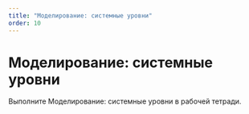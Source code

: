 ```yaml
---
title: "Моделирование: системные уровни"
order: 10
---
```


# Моделирование: системные уровни

Выполните Моделирование: системные уровни в рабочей тетради.